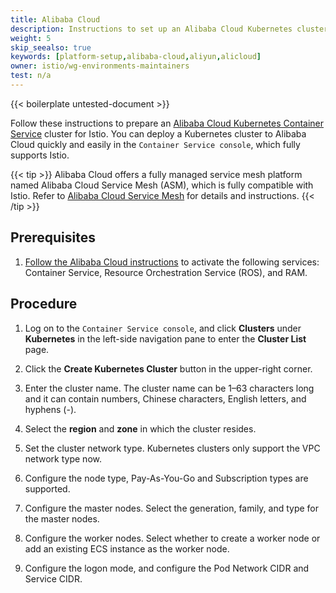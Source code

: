 ```yaml
---
title: Alibaba Cloud
description: Instructions to set up an Alibaba Cloud Kubernetes cluster for Istio.
weight: 5
skip_seealso: true
keywords: [platform-setup,alibaba-cloud,aliyun,alicloud]
owner: istio/wg-environments-maintainers
test: n/a
---
```


{{< boilerplate untested-document >}}

Follow these instructions to prepare an
[Alibaba Cloud Kubernetes Container Service](https://www.alibabacloud.com/product/kubernetes)
cluster for Istio.
You can deploy a Kubernetes cluster to Alibaba Cloud quickly and easily in the
`Container Service console`, which fully supports Istio.

{{< tip >}}
Alibaba Cloud offers a fully managed service mesh platform named Alibaba Cloud Service Mesh (ASM),
 which is fully compatible with Istio. Refer to
 [Alibaba Cloud Service Mesh](https://www.alibabacloud.com/help/doc-detail/147513.htm) for
 details and instructions.
{{< /tip >}}

## Prerequisites

1. [Follow the Alibaba Cloud instructions](https://www.alibabacloud.com/help/doc-detail/95108.htm)
to activate the following services: Container Service, Resource Orchestration
 Service (ROS), and RAM.

## Procedure

1. Log on to the `Container Service console`, and click **Clusters** under
**Kubernetes** in the left-side navigation pane to enter the **Cluster List** page.

1. Click the **Create Kubernetes Cluster** button in the upper-right corner.

1. Enter the cluster name. The cluster name can be 1–63 characters long and
it can contain numbers, Chinese characters, English letters, and hyphens (-).

1. Select the **region** and **zone** in which the cluster resides.

1. Set the cluster network type. Kubernetes clusters only support the VPC
network type now.

1. Configure the node type, Pay-As-You-Go and Subscription types are supported.

1. Configure the master nodes. Select the generation, family, and type for the
master nodes.

1. Configure the worker nodes. Select whether to create a worker node or add an
 existing ECS instance as the worker node.

1. Configure the logon mode, and configure the Pod Network CIDR and Service
CIDR.
